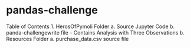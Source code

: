 # pandas-challenge
Table of Contents
    1. HerosOfPymoli Folder
        a. Source Jupyter Code
        b. panda-challengewrite file - Contains Analysis with Three Observations
        b. Resources Folder
            a. purchase_data.csv source file